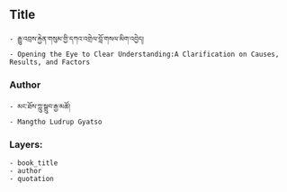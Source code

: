 ## Title
	- རྒྱུ་འབྲས་རྐྱེན་གསུམ་གྱི་དཀའ་འགྲེལ་བློ་གསལ་མིག་འབྱེད།
	- Opening the Eye to Clear Understanding:A Clarification on Causes, Results, and Factors

### Author
	- མང་ཐོས་ཀླུ་སྒྲུབ་རྒྱ་མཚོ།
	- Mangtho Ludrup Gyatso

### Layers:
	- book_title
	- author
	- quotation
